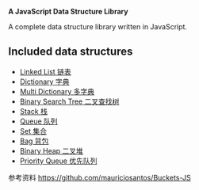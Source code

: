 **A JavaScript Data Structure Library**

A complete data structure library written in JavaScript.

## Included data structures

- [Linked List 链表](http://mauriciosantos.github.io/Buckets-JS/symbols/buckets.LinkedList.html)
- [Dictionary 字典](http://mauriciosantos.github.io/Buckets-JS/symbols/buckets.Dictionary.html)
- [Multi Dictionary 多字典](http://mauriciosantos.github.io/Buckets-JS/symbols/buckets.MultiDictionary.html)
- [Binary Search Tree 二叉查找树](http://mauriciosantos.github.io/Buckets-JS/symbols/buckets.BSTree.html)
- [Stack 栈](http://mauriciosantos.github.io/Buckets-JS/symbols/buckets.Stack.html)
- [Queue 队列](http://mauriciosantos.github.io/Buckets-JS/symbols/buckets.Queue.html)
- [Set 集合](http://mauriciosantos.github.io/Buckets-JS/symbols/buckets.Set.html)
- [Bag 背包](http://mauriciosantos.github.io/Buckets-JS/symbols/buckets.Bag.html)
- [Binary Heap 二叉堆](http://mauriciosantos.github.io/Buckets-JS/symbols/buckets.Heap.html)
- [Priority Queue 优先队列](http://mauriciosantos.github.io/Buckets-JS/symbols/buckets.PriorityQueue.html)

参考资料 https://github.com/mauriciosantos/Buckets-JS

